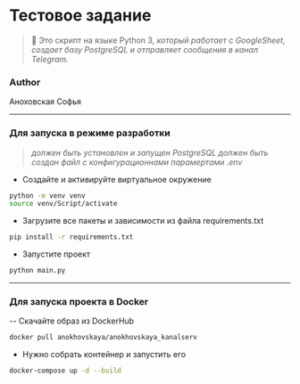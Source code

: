 # Тестовое задание
> :book: Это скрипт на языке Python 3, *который работает с GoogleSheet, создает базу PostgreSQL и отправляет сообщения в канал Telegram.*
### Author
Аноховская Софья
____
### Для запуска в режиме разработки
>*должен быть установлен и запyщен PostgreSQL*
>*должен быть создан файл с конфигурационнами парамертами .env*
- Создайте и активируйте виртуальное окружение
```bash
python -m venv venv
source venv/Script/activate
```
 - Загрузите все пакеты и зависимости из файла requirements.txt
```bash
pip install -r requirements.txt
```
- Запустите проект
```bash
python main.py
```
____
### Для запуска проекта в Docker
-- Скачайте образ из DockerHub
```bash
docker pull anokhovskaya/anokhovskaya_kanalserv
``` 
- Нужно собрать контейнер и запустить его
```bash
docker-compose up -d --build
```